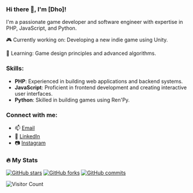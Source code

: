 ### Hi there 👋, I'm [Dho]!

I'm a passionate game developer and software engineer with expertise in PHP, JavaScript, and Python.

🎮 Currently working on: Developing a new indie game using Unity.

🌱 Learning: Game design principles and advanced algorithms.

### Skills:
- **PHP**: Experienced in building web applications and backend systems.
- **JavaScript**: Proficient in frontend development and creating interactive user interfaces.
- **Python**: Skilled in building games using Ren'Py.

<!-- ### Projects:
- 🎲 [Project 1](link_to_project_1): Brief description.
- 🕹️ [Project 2](link_to_project_2): Brief description.
- 🚀 [Project 3](link_to_project_3): Brief description. -->

### Connect with me:
- 📫 [Email](stmik.mridhosaputra@gmail.com)
- 🔗 [LinkedIn](https://www.linkedin.com/in/dhobae)
- 📷 [Instagram](https://www.instagram.com/dho__bae)

### :fire: My Stats
[![GitHub stars](https://github-readme-stats.vercel.app/api?username=r1dhosaputs&showCount=true)](https://github.com/r1dhosaputs)
[![GitHub forks](https://github-readme-stats.vercel.app/api?username=r1dhosaputs&showCount=true&branch=fork)](https://github.com/r1dhosaputs)
[![GitHub commits](https://github-readme-stats.vercel.app/api?username=r1dhosaputs&showCount=true&commits_since=year)](https://github.com/r1dhosaputs)


![Visitor Count](https://visitor-badge.laobi.icu/badge?page_id=r1dhosaputs)
